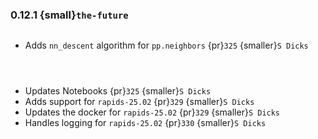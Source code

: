 ### 0.12.1 {small}`the-future`

```{rubric} Features
```
* Adds `nn_descent` algorithm for `pp.neighbors` {pr}`325` {smaller}`S Dicks`

```{rubric} Performance
```

```{rubric} Bug fixes
```


```{rubric} Misc
```
* Updates Notebooks {pr}`325` {smaller}`S Dicks`
* Adds support for `rapids-25.02` {pr}`329` {smaller}`S Dicks`
* Updates the docker for `rapids-25.02` {pr}`329` {smaller}`S Dicks`
* Handles logging for `rapids-25.02` {pr}`330` {smaller}`S Dicks`
